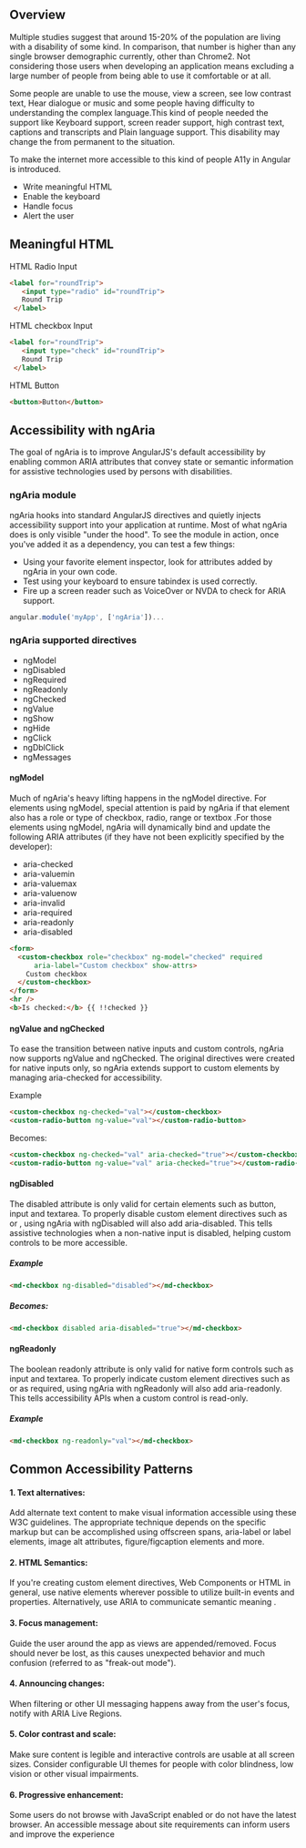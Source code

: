 ## Overview
Multiple studies suggest that around 15-20% of the population are living with a disability of some kind. In comparison, that number is higher than any single browser demographic currently, other than Chrome2. Not considering those users when developing an application means excluding a large number of people from being able to use it comfortable or at all.
   
Some people are unable to use the mouse, view a screen, see low contrast text, Hear dialogue or music and some people having difficulty to understanding the complex language.This kind of people needed the support like Keyboard support, screen reader support, high contrast text, captions and transcripts and Plain language support. This disability may change the from permanent to the situation. 
 
To make the internet more accessible to this kind of people A11y in Angular is introduced. 
  * Write meaningful HTML
  * Enable the keyboard
  * Handle focus
  * Alert the user

##  Meaningful HTML

HTML Radio Input
````Html
<label for="roundTrip">
   <input type="radio" id="roundTrip">
   Round Trip
 </label>
````

HTML checkbox Input
````Html
<label for="roundTrip">
   <input type="check" id="roundTrip">
   Round Trip
 </label>
````

HTML Button
````Html
<button>Button</button>
````

## Accessibility with ngAria

The goal of ngAria is to improve AngularJS's default accessibility by enabling common ARIA attributes that convey state or semantic information for assistive technologies used by persons with disabilities. 

### ngAria module
 ngAria hooks into standard AngularJS directives and quietly injects accessibility support into your application at runtime. Most of what ngAria does is only visible "under the hood". To see the module in action, once you've added it as a dependency, you can test a few things:
* Using your favorite element inspector, look for attributes added by ngAria in your own code.
* Test using your keyboard to ensure tabindex is used correctly.
* Fire up a screen reader such as VoiceOver or NVDA to check for ARIA support.

````Javascript
angular.module('myApp', ['ngAria'])...
````

### ngAria supported directives
* ngModel
* ngDisabled
* ngRequired
* ngReadonly
* ngChecked
* ngValue
* ngShow
* ngHide
* ngClick
* ngDblClick
* ngMessages

#### ngModel
Much of ngAria's heavy lifting happens in the ngModel directive. For elements using ngModel, special attention is paid by ngAria if that element also has a role or type of checkbox, radio, range or textbox .For those elements using ngModel, ngAria will dynamically bind and update the following ARIA attributes (if they have not been explicitly specified by the developer):
* aria-checked
* aria-valuemin
* aria-valuemax
* aria-valuenow
* aria-invalid
* aria-required
* aria-readonly
* aria-disabled
````Html
<form>
  <custom-checkbox role="checkbox" ng-model="checked" required
      aria-label="Custom checkbox" show-attrs>
    Custom checkbox
  </custom-checkbox>
</form>
<hr />
<b>Is checked:</b> {{ !!checked }}
````
#### ngValue and ngChecked
To ease the transition between native inputs and custom controls, ngAria now supports ngValue and ngChecked. The original directives were created for native inputs only, so ngAria extends support to custom elements by managing aria-checked for accessibility.

 Example
````Html
<custom-checkbox ng-checked="val"></custom-checkbox>
<custom-radio-button ng-value="val"></custom-radio-button>
````
Becomes:
````Html
<custom-checkbox ng-checked="val" aria-checked="true"></custom-checkbox>
<custom-radio-button ng-value="val" aria-checked="true"></custom-radio-button>
````
#### ngDisabled
The disabled attribute is only valid for certain elements such as button, input and textarea. To properly disable custom element directives such as <md-checkbox> or <taco-tab>, using ngAria with ngDisabled will also add aria-disabled. This tells assistive technologies when a non-native input is disabled, helping custom controls to be more accessible.

##### Example
````Html
<md-checkbox ng-disabled="disabled"></md-checkbox>
````
##### Becomes:
````Html
<md-checkbox disabled aria-disabled="true"></md-checkbox>
````

#### ngReadonly
The boolean readonly attribute is only valid for native form controls such as input and textarea. To properly indicate custom element directives such as <md-checkbox> or <custom-input> as required, using ngAria with ngReadonly will also add aria-readonly. This tells accessibility APIs when a custom control is read-only.

##### Example
````HTML
<md-checkbox ng-readonly="val"></md-checkbox>
````



## Common Accessibility Patterns

#### 1. Text alternatives: 
Add alternate text content to make visual information accessible using these W3C guidelines. The appropriate technique depends on the specific markup but can be accomplished using offscreen spans, aria-label or label elements, image alt attributes, figure/figcaption elements and more.

#### 2. HTML Semantics: 
 If you're creating custom element directives, Web Components or HTML in general, use native elements wherever possible to utilize built-in events and properties. Alternatively, use ARIA to communicate semantic meaning .

#### 3. Focus management:
 Guide the user around the app as views are appended/removed. Focus should never be lost, as this causes unexpected behavior and much confusion (referred to as "freak-out mode").

#### 4. Announcing changes:
When filtering or other UI messaging happens away from the user's focus, notify with ARIA Live Regions.

#### 5. Color contrast and scale:
Make sure content is legible and interactive controls are usable at all screen sizes. Consider configurable UI themes for people with color blindness, low vision or other visual impairments.

#### 6. Progressive enhancement:
Some users do not browse with JavaScript enabled or do not have the latest browser. An accessible message about site requirements can inform users and improve the experience

 
